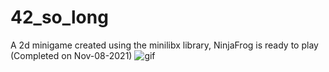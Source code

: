 # 42_so_long
A 2d minigame created using the minilibx library, NinjaFrog is ready to play (Completed on Nov-08-2021)
![gif](https://user-images.githubusercontent.com/75171405/157273759-281b20ea-7653-45c0-85bd-6f13a6cd87d8.gif)
